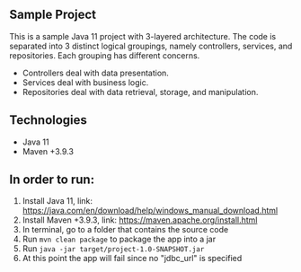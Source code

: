 ## Sample Project
This is a sample Java 11 project with 3-layered architecture. The code is separated into
3 distinct logical groupings, namely controllers, services, and repositories. Each grouping has different concerns.
 - Controllers deal with data presentation.
 - Services deal with business logic.
 - Repositories deal with data retrieval, storage, and manipulation.
 
## Technologies
- Java 11
- Maven +3.9.3

## In order to run:
1. Install Java 11, link: https://java.com/en/download/help/windows_manual_download.html
2. Install Maven +3.9.3, link: https://maven.apache.org/install.html
3. In terminal, go to a folder that contains the source code
4. Run `mvn clean package` to package the app into a jar
5. Run `java -jar target/project-1.0-SNAPSHOT.jar`
6. At this point the app will fail since no "jdbc_url" is specified